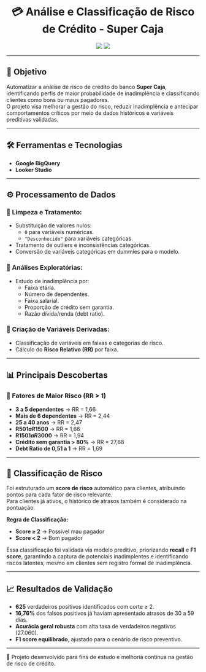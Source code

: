 <h1 align="center">💳 Análise e Classificação de Risco de Crédito - Super Caja</h1>

<p align="center">
  <img src="https://img.shields.io/badge/BigQuery-4285F4?style=for-the-badge&logo=googlecloud&logoColor=white" />
  <img src="https://img.shields.io/badge/Looker%20Studio-3165D3?style=for-the-badge&logo=googleanalytics&logoColor=white" />
</p>

---

## 🎯 Objetivo

Automatizar a análise de risco de crédito do banco **Super Caja**, identificando perfis de maior probabilidade de inadimplência e classificando clientes como bons ou maus pagadores.  
O projeto visa melhorar a gestão do risco, reduzir inadimplência e antecipar comportamentos críticos por meio de dados históricos e variáveis preditivas validadas.

---

## 🛠️ Ferramentas e Tecnologias

- **Google BigQuery**
- **Looker Studio**

---

## ⚙️ Processamento de Dados

### 🔹 Limpeza e Tratamento:
- Substituição de valores nulos:
  - `0` para variáveis numéricas.
  - `"Desconhecido"` para variáveis categóricas.
- Tratamento de outliers e inconsistências categóricas.
- Conversão de variáveis categóricas em dummies para o modelo.

### 🔹 Análises Exploratórias:
- Estudo de inadimplência por:
  - Faixa etária.
  - Número de dependentes.
  - Faixa salarial.
  - Proporção de crédito sem garantia.
  - Razão dívida/renda (debt ratio).

### 🔹 Criação de Variáveis Derivadas:
- Classificação de variáveis em faixas e categorias de risco.
- Cálculo do **Risco Relativo (RR)** por faixa.

---

## 📊 Principais Descobertas

### 📌 Fatores de Maior Risco (RR > 1)
- **3 a 5 dependentes** → RR = 1,66  
- **Mais de 6 dependentes** → RR = 2,44  
- **25 a 40 anos** → RR = 2,47  
- **R$501 a R$1500** → RR = 1,66  
- **R$1501 a R$3000** → RR = 1,94  
- **Crédito sem garantia > 80%** → RR = 27,68  
- **Debt Ratio de 0,51 a 1** → RR = 1,69  

---

## 📝 Classificação de Risco

Foi estruturado um **score de risco** automático para clientes, atribuindo pontos para cada fator de risco relevante.  
Para clientes já ativos, o histórico de atrasos também é considerado na pontuação.

**Regra de Classificação:**
- **Score ≥ 2** → Possível mau pagador  
- **Score < 2** → Bom pagador

Essa classificação foi validada via modelo preditivo, priorizando **recall** e **F1 score**, garantindo a captura de potenciais inadimplentes e identificando riscos latentes, mesmo em clientes sem registro formal de inadimplência.

---

## 📈 Resultados de Validação

- **625** verdadeiros positivos identificados com corte ≥ 2.  
- **16,76%** dos falsos positivos já haviam apresentado atrasos de 30 a 59 dias.  
- **Acurácia geral robusta** com alta taxa de verdadeiros negativos (27.060).  
- **F1 score equilibrado**, ajustado para o cenário de risco preventivo.

---

📂 Projeto desenvolvido para fins de estudo e melhoria contínua na gestão de risco de crédito.
